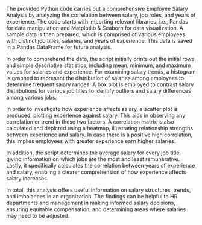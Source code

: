 The provided Python code carries out a comprehensive Employee Salary Analysis by analyzing the correlation between salary, job roles, and years of experience. The code starts with importing relevant libraries, i.e., Pandas for data manipulation and Matplotlib & Seaborn for data visualization. A sample data is then prepared, which is comprised of various employees with distinct job titles, salaries, and years of experience. This data is saved in a Pandas DataFrame for future analysis.

In order to comprehend the data, the script initially prints out the initial rows and simple descriptive statistics, including mean, minimum, and maximum values for salaries and experience. For examining salary trends, a histogram is graphed to represent the distribution of salaries among employees to determine frequent salary ranges. A box plot is employed to contrast salary distributions for various job titles to identify outliers and salary differences among various jobs.

In order to investigate how experience affects salary, a scatter plot is produced, plotting experience against salary. This aids in observing any correlation or trend in these two factors. A correlation matrix is also calculated and depicted using a heatmap, illustrating relationship strengths between experience and salary. In case there is a positive high correlation, this implies employees with greater experience earn higher salaries.

In addition, the script determines the average salary for every job title, giving information on which jobs are the most and least remunerative. Lastly, it specifically calculates the correlation between years of experience and salary, enabling a clearer comprehension of how experience affects salary increases.

In total, this analysis offers useful information on salary structures, trends, and imbalances in an organization. The findings can be helpful to HR departments and management in making informed salary decisions, ensuring equitable compensation, and determining areas where salaries may need to be adjusted.
